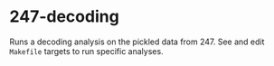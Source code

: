 # 247-decoding

Runs a decoding analysis on the pickled data from 247. See and edit `Makefile`
targets to run specific analyses.
